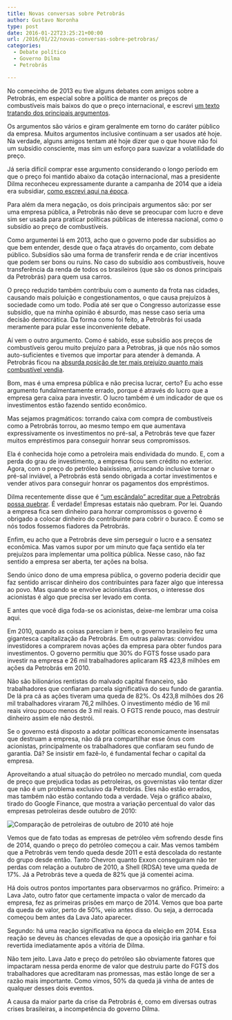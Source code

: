 ```yaml
---
title: Novas conversas sobre Petrobrás
author: Gustavo Noronha
type: post
date: 2016-01-22T23:25:21+00:00
url: /2016/01/22/novas-conversas-sobre-petrobras/
categories:
  - Debate político
  - Governo Dilma
  - Petrobrás

---
```

No comecinho de 2013 eu tive alguns debates com amigos sobre a Petrobrás, em especial sobre a política de manter os preços de combustíveis mais baixos do que o preço internacional, e escrevi [um texto tratando dos principais argumentos][1].

Os argumentos são vários e giram geralmente em torno do caráter público da empresa. Muitos argumentos inclusive continuam a ser usados até hoje. Na verdade, alguns amigos tentam até hoje dizer que o que houve não foi um subsídio consciente, mas sim um esforço para suavizar a volatilidade do preço.

Já seria difícil comprar esse argumento considerando o longo período em que o preço foi mantido abaixo da cotação internacional, mas a presidente Dilma reconheceu expressamente durante a campanha de 2014 que a ideia era subsidiar, [como escrevi aqui na época][2].

Para além da mera negação, os dois principais argumentos são: por ser uma empresa pública, a Petrobrás não deve se preocupar com lucro e deve sim ser usada para praticar políticas públicas de interessa nacional, como o subsídio ao preço de combustíveis.

Como argumentei lá em 2013, acho que o governo pode dar subsídios ao que bem entender, desde que o faça através do orçamento, com debate público. Subsídios são uma forma de transferir renda e de criar incentivos que podem ser bons ou ruins. No caso do subsídio aos combustíveis, houve transferência da renda de todos os brasileiros (que são os donos principais da Petrobrás) para quem usa carros.

O preço reduzido também contribuiu com o aumento da frota nas cidades, causando mais poluição e congestionamentos, o que causa prejuízos à sociedade como um todo. Podia até ser que o Congresso autorizasse esse subsídio, que na minha opinião é absurdo, mas nesse caso seria uma decisão democrática. Da forma como foi feito, a Petrobrás foi usada meramente para pular esse inconveniente debate.

Aí vem o outro argumento. Como é sabido, esse subsídio aos preços de combustíveis gerou muito prejuízo para a Petrobras, já que nós não somos auto-suficientes e tivemos que importar para atender à demanda. A Petrobrás ficou na [absurda posição de ter mais prejuízo quanto mais combustível vendia][3].

Bom, mas é uma empresa pública e não precisa lucrar, certo? Eu acho esse argumento fundalmentamente errado, porque é através do lucro que a empresa gera caixa para investir. O lucro também é um indicador de que os investimentos estão fazendo sentido econômico.

Mas sejamos pragmáticos: torrando caixa com compra de combustíveis como a Petrobrás torrou, ao mesmo tempo em que aumentava expressivamente os investimentos no pré-sal, a Petrobrás teve que fazer muitos empréstimos para conseguir honrar seus compromissos.

Ela é conhecida hoje como a petroleira mais endividada do mundo. E, com a perda do grau de investimento, a empresa ficou sem crédito no exterior. Agora, com o preço do petróleo baixíssimo, arriscando inclusive tornar o pré-sal inviável, a Petrobrás está sendo obrigada a cortar investimentos e vender ativos para conseguir honrar os pagamentos dos empréstimos.

Dilma recentemente disse que é [&#8220;um escândalo&#8221; acreditar que a Petrobrás possa quebrar][4]. É verdade! Empresas estatais não quebram. Por lei. Quando a empresa fica sem dinheiro para honrar compromissos o governo é obrigado a colocar dinheiro do contribuinte para cobrir o buraco. É como se nós todos fossemos fiadores da Petrobrás.

Enfim, eu acho que a Petrobrás deve sim perseguir o lucro e a sensatez econômica. Mas vamos supor por um minuto que faça sentido ela ter prejuízos para implementar uma política pública. Nesse caso, não faz sentido a empresa ser aberta, ter ações na bolsa.

Sendo único dono de uma empresa pública, o governo poderia decidir que faz sentido arriscar dinheiro dos contribuintes para fazer algo que interessa ao povo. Mas quando se envolve acionistas diversos, o interesse dos acionistas é algo que precisa ser levado em conta.

E antes que você diga foda-se os acionistas, deixe-me lembrar uma coisa aqui.

Em 2010, quando as coisas pareciam ir bem, o governo brasileiro fez uma gigantesca capitalização da Petrobrás. Em outras palavras: convidou investidores a comprarem novas ações da empresa para obter fundos para investimentos. O governo permitiu que 30% do FGTS fosse usado para investir na empresa e <a title="Apenas 30% aplicam FGTS em ações da Petrobrás, diz CAIXA">26 mil trabalhadores aplicaram R$ 423,8 milhões em ações da Petrobrás em 2010</a>.

Não são bilionários rentistas do malvado capital financeiro, são trabalhadores que confiaram parcela significativa do seu fundo de garantia. De lá pra cá as ações tiveram uma queda de 82%. Os 423,8 milhões dos 26 mil trabalhadores viraram 76,2 milhões. O investimento médio de 16 mil reais virou pouco menos de 3 mil reais. O FGTS rende pouco, mas destruir dinheiro assim ele não destrói.

Se o governo está disposto a adotar políticas economicamente insensatas que destruam a empresa, não dá pra compartilhar esse ônus com acionistas, principalmente os trabalhadores que confiaram seu fundo de garantia. Dá? Se insistir em fazê-lo, é fundamental fechar o capital da empresa.

Aproveitando a atual situação do petróleo no mercado mundial, com queda de preço que prejudica todas as petroleiras, os governistas vão tentar dizer que não é um problema exclusivo da Petrobrás. Eles não estão errados, mas também não estão contando toda a verdade. Veja o gráfico abaixo, tirado do Google Finance, que mostra a variação percentual do valor das empresas petroleiras desde outubro de 2010:

![Comparação de petroleiras de outubro de 2010 até hoje](https://politi.kov.blog.br/wp-content/uploads/2016/01/Screenshot-from-2016-01-22-21-06-37.png "Comparação de petroleiras de outubro de 2010 até hoje") 

Vemos que de fato todas as empresas de petróleo vêm sofrendo desde fins de 2014, quando o preço do petróleo começou a cair. Mas vemos também que a Petrobrás vem tendo queda desde 2011 e está descolada do restante do grupo desde então. Tanto Chevron quanto Exxon conseguiram não ter perdas com relação a outubro de 2010, a Shell (RDSA) teve uma queda de 17%. Já a Petrobrás teve a queda de 82% que já comentei acima.

Há dois outros pontos importantes para observarmos no gráfico. Primeiro: a Lava Jato, outro fator que certamente impacta o valor de mercado da empresa, fez as primeiras prisões em março de 2014. Vemos que boa parte da queda de valor, perto de 50%, veio antes disso. Ou seja, a derrocada começou bem antes da Lava Jato aparecer.

Segundo: há uma reação significativa na época da eleição em 2014. Essa reação se deveu às chances elevadas de que a oposição iria ganhar e foi revertida imediatamente após a vitória de Dilma.

Não tem jeito. Lava Jato e preço do petróleo são obviamente fatores que impactaram nessa perda enorme de valor que destruiu parte do FGTS dos trabalhadores que acreditaram nas promessas, mas estão longe de ser a razão mais importante. Como vimos, 50% da queda já vinha de antes de qualquer desses dois eventos.

A causa da maior parte da crise da Petrobrás é, como em diversas outras crises brasileiras, a incompetência do governo Dilma.

 [1]: https://politi.kov.blog.br/2013/06/12/discussoes-sobre-a-petrobras/ "Discussões sobre a Petrobrás"
 [2]: https://politi.kov.blog.br/2014/08/07/subsidios-e-os-eua-como-regua/ "Subsídios e os EUA como régua"
 [3]: http://drunkeynesian.blogspot.com.br/2013/01/operando-acoes-no-planeta-bizarro.html "Operando ações no Planeta Bizarro"
 [4]: http://www1.folha.uol.com.br/mercado/2016/01/1732408-e-um-escandalo-achar-que-a-petrobras-pode-quebrar-afirma-dilma.shtml "Dilma admite reunião com Tombini, mas nega interferência no BC"
 [5]: https://politi.kov.blog.br/wp-content/uploads/2016/01/Screenshot-from-2016-01-22-21-06-37.png